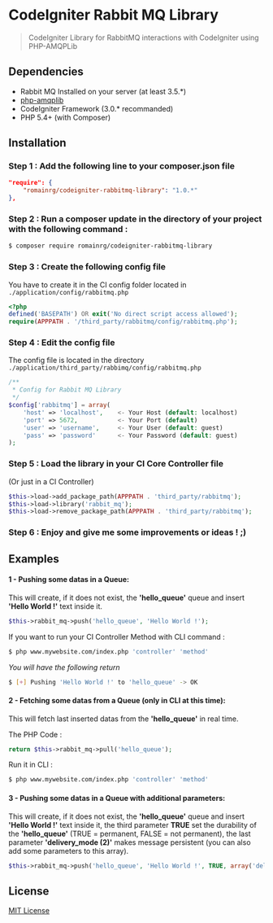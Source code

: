 # CodeIgniter Rabbit MQ Library

> CodeIgniter Library for RabbitMQ interactions with CodeIgniter using PHP-AMQPLib

## Dependencies

- Rabbit MQ Installed on your server (at least 3.5.*)
- [php-amqplib](https://github.com/videlalvaro/php-amqplib)
- CodeIgniter Framework (3.0.* recommanded)
- PHP 5.4+ (with Composer)

## Installation

### Step 1 : Add the following line to your composer.json file

```json
"require": {
    "romainrg/codeigniter-rabbitmq-library": "1.0.*"
},
```

### Step 2 : Run a composer update in the directory of your project with the following command :

```sh
$ composer require romainrg/codeigniter-rabbitmq-library
```

### Step 3 : Create the following config file

You have to create it in the CI config folder located in `./application/config/rabbitmq.php`

```php
<?php
defined('BASEPATH') OR exit('No direct script access allowed');
require(APPPATH . '/third_party/rabbitmq/config/rabbitmq.php');
```

### Step 4 : Edit the config file

The config file is located in the directory `./application/third_party/rabbimq/config/rabbitmq.php`

```php
/**
 * Config for Rabbit MQ Library
 */
$config['rabbitmq'] = array(
    'host' => 'localhost',    <- Your Host (default: localhost)
    'port' => 5672,           <- Your Port (default)
    'user' => 'username',     <- Your User (default: guest)
    'pass' => 'password'      <- Your Password (default: guest)
);
```

### Step 5 : Load the library in your CI Core Controller file

(Or just in a CI Controller)

```php
$this->load->add_package_path(APPPATH . 'third_party/rabbitmq');
$this->load->library('rabbit_mq');
$this->load->remove_package_path(APPPATH . 'third_party/rabbitmq');
```

### Step 6 : Enjoy and give me some improvements or ideas ! ;)

## Examples

#### 1 - Pushing some datas in a Queue:

This will create, if it does not exist, the **'hello_queue'** queue and insert **'Hello World !'** text inside it.

```php
$this->rabbit_mq->push('hello_queue', 'Hello World !');
```

If you want to run your CI Controller Method with CLI command :

```sh
$ php www.mywebsite.com/index.php 'controller' 'method'
```

*You will have the following return*

```sh
$ [+] Pushing 'Hello World !' to 'hello_queue' -> OK
```

#### 2 - Fetching some datas from a Queue **(only in CLI at this time)**:

This will fetch last inserted datas from the **'hello_queue'** in real time.

The PHP Code :
```php
return $this->rabbit_mq->pull('hello_queue');
```

Run it in CLI :
```sh
$ php www.mywebsite.com/index.php 'controller' 'method'
```

#### 3 - Pushing some datas in a Queue with additional parameters:

This will create, if it does not exist, the **'hello_queue'** queue and insert **'Hello World !'** text inside it, the third parameter **TRUE** set the durability of the **'hello_queue'** (TRUE = permanent, FALSE = not permanent), the last parameter **'delivery_mode (2)'** makes message persistent (you can also add some  parameters to this array).

```php
$this->rabbit_mq->push('hello_queue', 'Hello World !', TRUE, array('delivery_mode' => 2));
```

## License

[MIT License](http://opensource.org/licenses/MIT)
